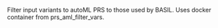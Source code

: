 Filter input variants to autoML PRS to those used by BASIL. Uses docker container from prs_aml_filter_vars.